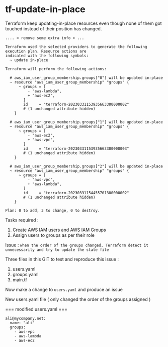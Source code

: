 # tf-update-in-place

Terraform keep updating-in-place resources even though none of them got touched instead of their position has changed.

```
.... < remove some extra info > ...

Terraform used the selected providers to generate the following execution plan. Resource actions are
indicated with the following symbols:
  ~ update in-place

Terraform will perform the following actions:

  # aws_iam_user_group_membership.groups["0"] will be updated in-place
  ~ resource "aws_iam_user_group_membership" "groups" {
      ~ groups = [
          - "aws-lambda",
          + "aws-ec2",
        ]
        id     = "terraform-20230331153935663300000002"
        # (1 unchanged attribute hidden)
    }

  # aws_iam_user_group_membership.groups["1"] will be updated in-place
  ~ resource "aws_iam_user_group_membership" "groups" {
      ~ groups = [
          - "aws-ec2",
          + "aws-vpc",
        ]
        id     = "terraform-20230331153935663300000003"
        # (1 unchanged attribute hidden)
    }

  # aws_iam_user_group_membership.groups["2"] will be updated in-place
  ~ resource "aws_iam_user_group_membership" "groups" {
      ~ groups = [
          - "aws-vpc",
          + "aws-lambda",
        ]
        id     = "terraform-20230331154455701300000002"
        # (1 unchanged attribute hidden)
    }

Plan: 0 to add, 3 to change, 0 to destroy.

```

Tasks required :
1. Create AWS IAM users and AWS IAM Groups
2. Assign users to groups as per their role 

Issue : `when the order of the groups changed, Terraform detect it unnecessarily and try to update the state file`

Three files in this GIT to test and reproduce this issue :

1. users.yaml 
2. groups.yaml
3. main.tf

Now make a change to `users.yaml` and produce an issue

New users.yaml file ( only changed the order of the groups assigned )

=== modified users.yaml ===

```
ali@mycompany.net:
  name: "ali"
  groups:
    - aws-vpc
    - aws-lambda
    - aws-ec2

```


